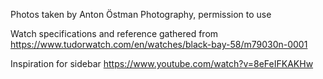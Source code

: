 Photos taken by Anton Östman Photography, permission to use

Watch specifications and reference gathered from https://www.tudorwatch.com/en/watches/black-bay-58/m79030n-0001

Inspiration for sidebar https://www.youtube.com/watch?v=8eFeIFKAKHw
